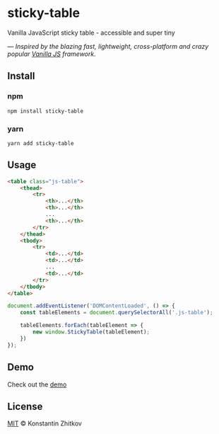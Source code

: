 # sticky-table

Vanilla JavaScript sticky table - accessible and super tiny

*— Inspired by the blazing fast, lightweight, cross-platform and crazy popular [Vanilla JS](http://vanilla-js.com/)  framework.*

## Install

### npm

```
npm install sticky-table
```

### yarn

```
yarn add sticky-table
```

## Usage

```html
<table class="js-table">
    <thead>
        <tr>
            <th>...</th>
            <th>...</th>
            ...
            <th>...</th>
        </tr>
    </thead>
    <tbody>
        <tr>
            <td>...</td>
            <td>...</td>
            ...
            <td>...</td>
        </tr>
    </tbody>
</table>
```

```js
document.addEventListener('DOMContentLoaded', () => {
    const tableElements = document.querySelectorAll('.js-table');

    tableElements.forEach(tableElement => {
        new window.StickyTable(tableElement);
    })
});
```

## Demo

Check out the [demo](https://zhitkovkostya.github.io/sticky-table/)

## License

[MIT](https://opensource.org/licenses/MIT) © Konstantin Zhitkov
